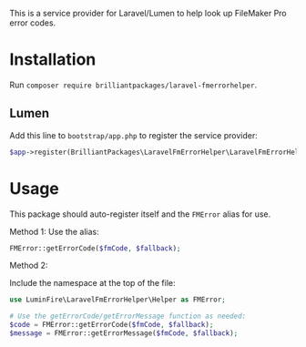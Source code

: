 This is a service provider for Laravel/Lumen to help look up FileMaker Pro error codes.

# Installation

Run `composer require brilliantpackages/laravel-fmerrorhelper`.

## Lumen

Add this line to `bootstrap/app.php` to register the service provider:

```php
$app->register(BrilliantPackages\LaravelFmErrorHelper\LaravelFmErrorHelperServiceProvider::class);
```

# Usage

This package should auto-register itself and the `FMError` alias for use.

Method 1: Use the alias:

```php
FMError::getErrorCode($fmCode, $fallback);
```

Method 2:

Include the namespace at the top of the file:

```php
use LuminFire\LaravelFmErrorHelper\Helper as FMError;

# Use the getErrorCode/getErrorMessage function as needed:
$code = FMError::getErrorCode($fmCode, $fallback);
$message = FMError::getErrorMessage($fmCode, $fallback);
```
